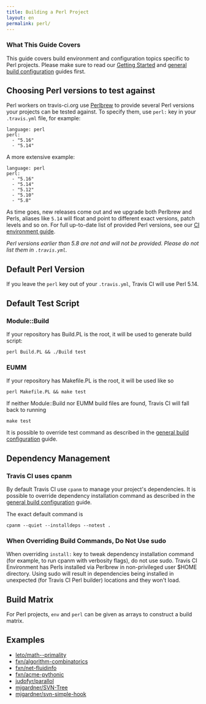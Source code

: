 ```yaml
---
title: Building a Perl Project
layout: en
permalink: perl/
---
```


### What This Guide Covers

This guide covers build environment and configuration topics specific to Perl projects. Please make sure to read our [Getting Started](/user/getting-started/) and [general build configuration](/user/build-configuration/) guides first.

## Choosing Perl versions to test against

Perl workers on travis-ci.org use [Perlbrew](http://perlbrew.pl/) to provide several Perl versions your projects can be tested against. To specify them, use `perl:` key in your `.travis.yml` file, for example:

    language: perl
    perl:
      - "5.16"
      - "5.14"

A more extensive example:

    language: perl
    perl:
      - "5.16"
      - "5.14"
      - "5.12"
      - "5.10"
      - "5.8"

As time goes, new releases come out and we upgrade both Perlbrew and Perls, aliases like `5.14` will float and point to different exact versions, patch levels and so on.
For full up-to-date list of provided Perl versions, see our [CI environment guide](/user/ci-environment/).

*Perl versions earlier than 5.8 are not and will not be provided. Please do not list them in `.travis.yml`.*

## Default Perl Version

If you leave the `perl` key out of your `.travis.yml`, Travis CI will use Perl 5.14.

## Default Test Script

### Module::Build

If your repository has Build.PL is the root, it will be used to generate build script:

    perl Build.PL && ./Build test

### EUMM

If your repository has Makefile.PL is the root, it will be used like so

    perl Makefile.PL && make test

If neither Module::Build nor EUMM build files are found, Travis CI will fall back to running

    make test

It is possible to override test command as described in the [general build configuration](/user/build-configuration/) guide.


## Dependency Management

### Travis CI uses cpanm

By default Travis CI use `cpanm` to manage your project's dependencies. It is possible to override dependency installation command as described in the [general build configuration](/user/build-configuration/) guide.

The exact default command is

    cpanm --quiet --installdeps --notest .

### When Overriding Build Commands, Do Not Use sudo

When overriding `install:` key to tweak dependency installation command (for example, to run cpanm with verbosity flags), do not use sudo.
Travis CI Environment has Perls installed via Perlbrew in non-privileged user $HOME directory. Using sudo will result in dependencies
being installed in unexpected (for Travis CI Perl builder) locations and they won't load.


## Build Matrix

For Perl projects, `env` and `perl` can be given as arrays
to construct a build matrix.

## Examples

* [leto/math--primality](https://github.com/leto/math--primality/blob/master/.travis.yml)
* [fxn/algorithm-combinatorics](https://github.com/fxn/algorithm-combinatorics/blob/master/.travis.yml)
* [fxn/net-fluidinfo](https://github.com/fxn/net-fluidinfo/blob/master/.travis.yml)
* [fxn/acme-pythonic](https://github.com/fxn/acme-pythonic/blob/master/.travis.yml)
* [judofyr/parallol](https://github.com/judofyr/parallol/blob/travis-ci/.travis.yml)
* [mjgardner/SVN-Tree](https://github.com/mjgardner/SVN-Tree/blob/master/.travis.yml)
* [mjgardner/svn-simple-hook](https://github.com/mjgardner/svn-simple-hook/blob/master/.travis.yml)
